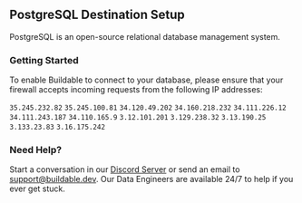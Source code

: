 ## PostgreSQL Destination Setup

PostgreSQL is an open-source relational database management system.

### Getting Started

To enable Buildable to connect to your database, please ensure that your firewall accepts incoming requests from the following IP addresses:

`35.245.232.82`
`35.245.100.81`
`34.120.49.202`
`34.160.218.232`
`34.111.226.12`
`34.111.243.187` 
`34.110.165.9`
`3.12.101.201`
`3.129.238.32`
`3.13.190.25`
`3.133.23.83`
`3.16.175.242`

### Need Help?

Start a conversation in our [Discord Server](https://discord.com/invite/47AJ42Wzys) or send an email to [support@buildable.dev](mailto:https://discord.com/invite/47AJ42Wzys). Our Data Engineers are available 24/7 to help if you ever get stuck.